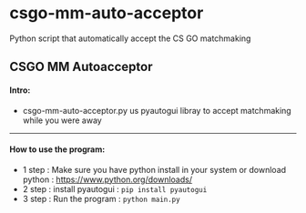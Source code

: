 # csgo-mm-auto-acceptor
Python script that automatically accept the CS GO matchmaking 

## CSGO MM Autoacceptor
#### Intro:
- csgo-mm-auto-acceptor.py us pyautogui libray to accept matchmaking while you were away
---
#### How to use the program:
- 1 step : Make sure you have python install in your system or download python : https://www.python.org/downloads/
- 2 step : install pyautogui : ``pip install pyautogui``
- 3 step : Run the program : ``python main.py``
